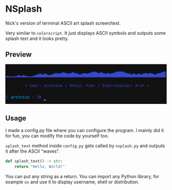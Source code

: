 # NSplash
Nick's version of terminal ASCII art splash screen/text.

Very similar to `colorscript`. It just displays ASCII symbols and outputs some splash text and it looks pretty.

## Preview
![nsplash preview](screenshots/preview-1.png)

## Usage
I made a config.py file where you can configure the program. I mainly did it for fun, you can modify the code by yourself too.

`splash_text` method inside `config.py` gets called by `nsplash.py` and outputs it after the ASCII "waves".

```Python
def splash_text() -> str:
    return "Hello, World!"
```

You can put any string as a return. You can import any Python library, for example `os` and use it to display username, shell or distribution.
